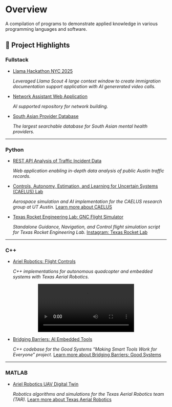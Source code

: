 # Overview
A compilation of programs to demonstrate applied knowledge in various programming languages and software.

## 🚀 Project Highlights

### **Fullstack**
- [Llama Hackathon NYC 2025](https://github.com/Aaron-Pandian/llamahackathon4-guia)
  
  *Leveraged Llama Scout 4 large context window to create immigration documentation support application with AI genererated video calls.*

- [Network Assistant Web Application](https://whatsmycity.site/)

  *AI supported repository for network building.*

- [South Asian Provider Database](https://findsouthasianmhc.org/)

  *The largest searchable database for South Asian mental health providers.*

---

### **Python**


- [REST API Analysis of Traffic Incident Data](https://github.com/Aaron-Pandian/austin-traffic-analysis)

  *Web application enabling in-depth data analysis of public Austin traffic records.*
  
- [Controls, Autonomy, Estimation, and Learning for Uncertain Systems (CAELUS) Lab](https://github.com/Aaron-Pandian/Projects/tree/main/Python/2024/CAELUS)  

  *Aerospace simulation and AI implementation for the CAELUS research group at UT Austin.* [Learn more about CAELUS](https://sites.utexas.edu/bajones/)

- [Texas Rocket Engineering Lab: GNC Flight Simulator](https://github.com/Aaron-Pandian/Projects/blob/main/Python/2023/TREL/gnc_flight_sim.py)  

  *Standalone Guidance, Navigation, and Control flight simulation script for Texas Rocket Engineering Lab.* [Instagram: Texas Rocket Lab](https://www.instagram.com/texasrocketlab/?hl=en)

---

### **C++**
- [Ariel Robotics: Flight Controls](https://github.com/Aaron-Pandian/Projects/tree/main/C%2B%2B/2024/Ariel%20Robotics)  

  *C++ implementations for autonomous quadcopter and embedded systems with Texas Aerial Robotics.*
<div align="center">
<video src="https://github.com/user-attachments/assets/7fdb64e1-130c-4d1a-9e19-8bfccefb6de5" alt="Aerial Robotics Course Tournament" width="300">
[Watch Full Video](https://www.youtube.com/watch?v=zW7SgIeaNmM)
</div>
  
- [Bridging Barriers: AI Embedded Tools](https://github.com/Aaron-Pandian/Projects/tree/main/C%2B%2B/2022/Bridging%20Barriers)  

  *C++ codebase for the Good Systems “Making Smart Tools Work for Everyone” project.* [Learn more about Bridging Barriers: Good Systems](https://bridgingbarriers.utexas.edu/good-systems/projects/making-smart-tools-work-for-everyone)

---

### **MATLAB**
- [Ariel Robotics UAV Digital Twin](https://github.com/Aaron-Pandian/Projects/tree/main/MATLAB/2024/Ariel%20Robotics)  

  *Robotics algorithms and simulations for the Texas Aerial Robotics team (TAR).* [Learn more about Texas Aerial Robotics](https://www.texasaerialrobotics.com/)
